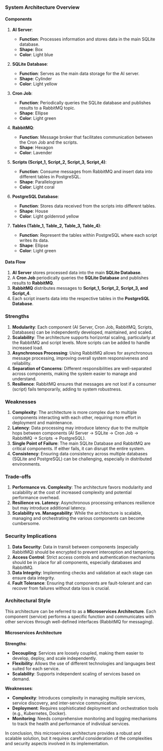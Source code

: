 ### System Architecture Overview

#### Components

1. **AI Server**: 
   - **Function**: Processes information and stores data in the main SQLite database.
   - **Shape**: Box
   - **Color**: Light blue

2. **SQLite Database**:
   - **Function**: Serves as the main data storage for the AI server.
   - **Shape**: Cylinder
   - **Color**: Light yellow

3. **Cron Job**:
   - **Function**: Periodically queries the SQLite database and publishes results to a RabbitMQ topic.
   - **Shape**: Ellipse
   - **Color**: Light green

4. **RabbitMQ**:
   - **Function**: Message broker that facilitates communication between the Cron Job and the scripts.
   - **Shape**: Hexagon
   - **Color**: Lavender

5. **Scripts (Script_1, Script_2, Script_3, Script_4)**:
   - **Function**: Consume messages from RabbitMQ and insert data into different tables in PostgreSQL.
   - **Shape**: Parallelogram
   - **Color**: Light coral

6. **PostgreSQL Database**:
   - **Function**: Stores data received from the scripts into different tables.
   - **Shape**: House
   - **Color**: Light goldenrod yellow

7. **Tables (Table_1, Table_2, Table_3, Table_4)**:
   - **Function**: Represent the tables within PostgreSQL where each script writes its data.
   - **Shape**: Ellipse
   - **Color**: Light green

#### Data Flow

1. **AI Server** stores processed data into the main **SQLite Database**.
2. A **Cron Job** periodically queries the **SQLite Database** and publishes results to **RabbitMQ**.
3. **RabbitMQ** distributes messages to **Script_1, Script_2, Script_3, and Script_4**.
4. Each script inserts data into the respective tables in the **PostgreSQL Database**.

### Strengths

1. **Modularity**: Each component (AI Server, Cron Job, RabbitMQ, Scripts, Databases) can be independently developed, maintained, and scaled.
2. **Scalability**: The architecture supports horizontal scaling, particularly at the RabbitMQ and script levels. More scripts can be added to handle increased load.
3. **Asynchronous Processing**: Using RabbitMQ allows for asynchronous message processing, improving overall system responsiveness and reliability.
4. **Separation of Concerns**: Different responsibilities are well-separated across components, making the system easier to manage and understand.
5. **Resilience**: RabbitMQ ensures that messages are not lost if a consumer (script) fails temporarily, adding to system robustness.

### Weaknesses

1. **Complexity**: The architecture is more complex due to multiple components interacting with each other, requiring more effort in deployment and maintenance.
2. **Latency**: Data processing may introduce latency due to the multiple hops between components (AI Server -> SQLite -> Cron Job -> RabbitMQ -> Scripts -> PostgreSQL).
3. **Single Point of Failure**: The main SQLite Database and RabbitMQ are critical components. If either fails, it can disrupt the entire system.
4. **Consistency**: Ensuring data consistency across multiple databases (SQLite and PostgreSQL) can be challenging, especially in distributed environments.

### Trade-offs

1. **Performance vs. Complexity**: The architecture favors modularity and scalability at the cost of increased complexity and potential performance overhead.
2. **Resilience vs. Latency**: Asynchronous processing enhances resilience but may introduce additional latency.
3. **Scalability vs. Manageability**: While the architecture is scalable, managing and orchestrating the various components can become cumbersome.

### Security Implications

1. **Data Security**: Data in transit between components (especially RabbitMQ) should be encrypted to prevent interception and tampering.
2. **Access Control**: Strict access controls and authentication mechanisms should be in place for all components, especially databases and RabbitMQ.
3. **Data Integrity**: Implementing checks and validation at each stage can ensure data integrity.
4. **Fault Tolerance**: Ensuring that components are fault-tolerant and can recover from failures without data loss is crucial.

### Architectural Style

This architecture can be referred to as a **Microservices Architecture**. Each component (service) performs a specific function and communicates with other services through well-defined interfaces (RabbitMQ for messaging).

#### Microservices Architecture

**Strengths**:
- **Decoupling**: Services are loosely coupled, making them easier to develop, deploy, and scale independently.
- **Flexibility**: Allows the use of different technologies and languages best suited for each service.
- **Scalability**: Supports independent scaling of services based on demand.

**Weaknesses**:
- **Complexity**: Introduces complexity in managing multiple services, service discovery, and inter-service communication.
- **Deployment**: Requires sophisticated deployment and orchestration tools (e.g., Kubernetes, Docker).
- **Monitoring**: Needs comprehensive monitoring and logging mechanisms to track the health and performance of individual services.

In conclusion, this microservices architecture provides a robust and scalable solution, but it requires careful consideration of the complexities and security aspects involved in its implementation.